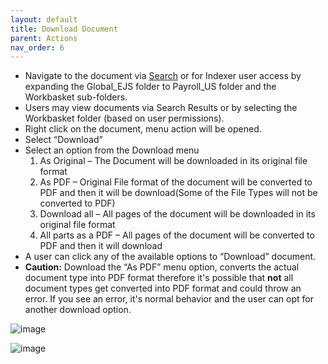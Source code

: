 ```yaml
---
layout: default
title: Download Document
parent: Actions
nav_order: 6
---
```

- Navigate to the document via [Search](https://pages.github.ibm.com/Global-EJS/gejs-user-manual/docs/DocumentSearch/DocumentSearch.html) or for Indexer user access by expanding the Global_EJS folder to Payroll_US folder and the Workbasket sub-folders.
- Users may view documents via Search Results or by selecting the Workbasket folder (based on user permissions).
- Right click on the document, menu action will be opened.
- Select “Download”
- Select an option from the Download menu
   1. As Original – The Document will be downloaded in its original file format
   2. As PDF – Original File format of the document will be converted to PDF and then it will be download(Some of the File Types will not be converted to PDF)
   3. Download all – All pages of the document will be downloaded in its original file format
   4. All parts as a PDF – All pages of the document will be converted to PDF and then it will download
- A user can click any of the available options to “Download” document.
- **Caution:**  Download the “As PDF” menu option, converts the actual document type into PDF format therefore it's possible that **not** all document types get converted into PDF format and could throw an error. If you see an error, it's normal behavior and the user can opt for another download option.

![image](https://media.github.ibm.com/user/369573/files/d4755600-cbc8-11ec-8b0a-d76b93deb99e)

![image](https://media.github.ibm.com/user/369573/files/d63f1980-cbc8-11ec-8854-44e478ad3356)


